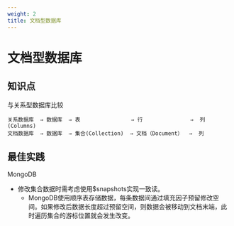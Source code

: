 ```yaml
---
weight: 2
title: 文档型数据库
---
```


# 文档型数据库

## 知识点

与关系型数据库比较

```
关系数据库  ⇒ 数据库  ⇒ 表                ⇒ 行               ⇒  列(Columns)
文档数据库  ⇒ 数据库  ⇒ 集合(Collection)  ⇒ 文档（Document）  ⇒  列
```

## 最佳实践

MongoDB

- 修改集合数据时需考虑使用$snapshots实现一致读。
	+ MongoDB使用顺序表存储数据，每条数据间通过填充因子预留修改空间。如果修改后数据长度超过预留空间，则数据会被移动到文档末端，此时遍历集合的游标位置就会发生改变。